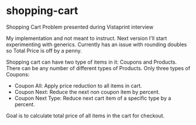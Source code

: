 # shopping-cart
Shopping Cart Problem presented during Vistaprint interview

My implementation and not meant to instruct. Next version I'll start experimenting with generics. Currently has an issue with rounding doubles so Total Price is off by a penny.

Shopping cart can have two type of items in it: Coupons and Products. There can be any number of different types of Products. Only three types of Coupons:
* Coupon All: Apply price reduction to all items in cart.
* Coupon Next: Reduce the next non coupon item by percent.
* Coupon Next Type: Reduce next cart item of a specific type by a percent.

Goal is to calculate total price of all items in the cart for checkout.
